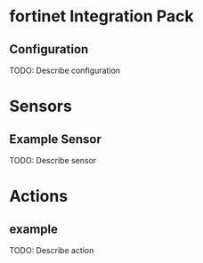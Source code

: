 # fortinet Integration Pack

## Configuration
TODO: Describe configuration


# Sensors

## Example Sensor
TODO: Describe sensor


# Actions

## example
TODO: Describe action
